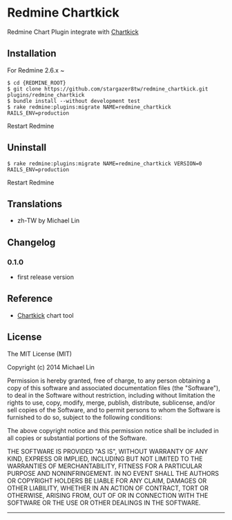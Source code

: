 Redmine Chartkick
=================

Redmine Chart Plugin integrate with [Chartkick][1]

## Installation

For Redmine 2.6.x ~

    $ cd {REDMINE_ROOT}
    $ git clone https://github.com/stargazer8tw/redmine_chartkick.git plugins/redmine_chartkick
    $ bundle install --without development test
    $ rake redmine:plugins:migrate NAME=redmine_chartkick RAILS_ENV=production

Restart Redmine

## Uninstall

    $ rake redmine:plugins:migrate NAME=redmine_chartkick VERSION=0 RAILS_ENV=production

Restart Redmine
    
## Translations

- zh-TW by Michael Lin

## Changelog

### 0.1.0
- first release version

## Reference
- [Chartkick][1] chart tool

## License
The MIT License (MIT)

Copyright (c) 2014 Michael Lin

Permission is hereby granted, free of charge, to any person obtaining a copy
of this software and associated documentation files (the "Software"), to deal
in the Software without restriction, including without limitation the rights
to use, copy, modify, merge, publish, distribute, sublicense, and/or sell
copies of the Software, and to permit persons to whom the Software is
furnished to do so, subject to the following conditions:

The above copyright notice and this permission notice shall be included in all
copies or substantial portions of the Software.

THE SOFTWARE IS PROVIDED "AS IS", WITHOUT WARRANTY OF ANY KIND, EXPRESS OR
IMPLIED, INCLUDING BUT NOT LIMITED TO THE WARRANTIES OF MERCHANTABILITY,
FITNESS FOR A PARTICULAR PURPOSE AND NONINFRINGEMENT. IN NO EVENT SHALL THE
AUTHORS OR COPYRIGHT HOLDERS BE LIABLE FOR ANY CLAIM, DAMAGES OR OTHER
LIABILITY, WHETHER IN AN ACTION OF CONTRACT, TORT OR OTHERWISE, ARISING FROM,
OUT OF OR IN CONNECTION WITH THE SOFTWARE OR THE USE OR OTHER DEALINGS IN THE
SOFTWARE.

---
[1]:http://ankane.github.io/chartkick/
[2]:https://github.com/ankane/chartkick
[3]:https://github.com/iblue/d3-rails